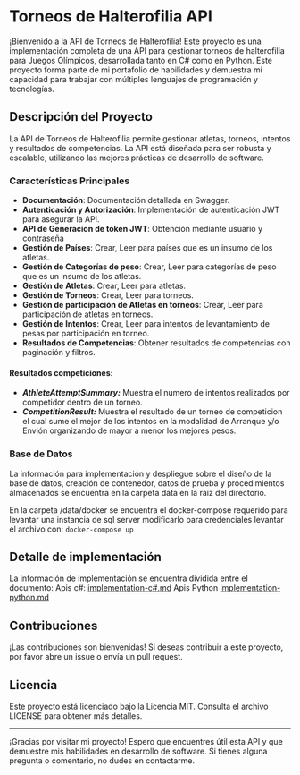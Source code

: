 # Torneos de Halterofilia API

¡Bienvenido a la API de Torneos de Halterofilia! Este proyecto es una implementación completa de una API para gestionar torneos de halterofilia para Juegos Olímpicos, desarrollada tanto en C# como en Python. Este proyecto forma parte de mi portafolio de habilidades y demuestra mi capacidad para trabajar con múltiples lenguajes de programación y tecnologías.

## Descripción del Proyecto

La API de Torneos de Halterofilia permite gestionar atletas, torneos, intentos y resultados de competencias. La API está diseñada para ser robusta y escalable, utilizando las mejores prácticas de desarrollo de software.

### Características Principales

- **Documentación**: Documentación detallada en Swagger.
- **Autenticación y Autorización**: Implementación de autenticación JWT para asegurar la API.
- **API de Generacion de token JWT**: Obtención mediante usuario y contraseña
- **Gestión de Países**: Crear, Leer para países que es un insumo de los atletas.
- **Gestión de Categorías de peso**: Crear, Leer para categorías de peso que es un insumo de los atletas.
- **Gestión de Atletas**: Crear, Leer para atletas.
- **Gestión de Torneos**: Crear, Leer para torneos.
- **Gestión de participación de Atletas en torneos**: Crear, Leer para participación de atletas en torneos.
- **Gestión de Intentos**: Crear, Leer para intentos de levantamiento de pesas por participación en torneo.
- **Resultados de Competencias**: Obtener resultados de competencias con paginación y filtros.


#### Resultados competiciones:
- ***AthleteAttemptSummary:*** Muestra el numero de intentos realizados por competidor dentro de un torneo.
- ***CompetitionResult:*** Muestra el resultado de un torneo de competicion el cual sume el mejor de los intentos en la modalidad de Arranque y/o Envión organizando de mayor a menor los mejores pesos.

### Base de Datos

La información para implementación y despliegue sobre el diseño de la base de datos, creación de contenedor, datos de prueba y procedimientos almacenados se encuentra en la carpeta data en la raíz del directorio.

En la carpeta /data/docker se encuentra el docker-compose requerido para levantar una instancia de sql server modificarlo para credenciales
levantar el archivo con: ```docker-compose up```

## Detalle de implementación

La información de implementación se encuentra dividida entre el documento:
Apis c#: [implementation-c#.md](implementation-c%23.md)
Apis Python [implementation-python.md](implementation-python.md)

## Contribuciones

¡Las contribuciones son bienvenidas! Si deseas contribuir a este proyecto, por favor abre un issue o envía un pull request.

## Licencia

Este proyecto está licenciado bajo la Licencia MIT. Consulta el archivo LICENSE para obtener más detalles.

---

¡Gracias por visitar mi proyecto! Espero que encuentres útil esta API y que demuestre mis habilidades en desarrollo de software. Si tienes alguna pregunta o comentario, no dudes en contactarme.
